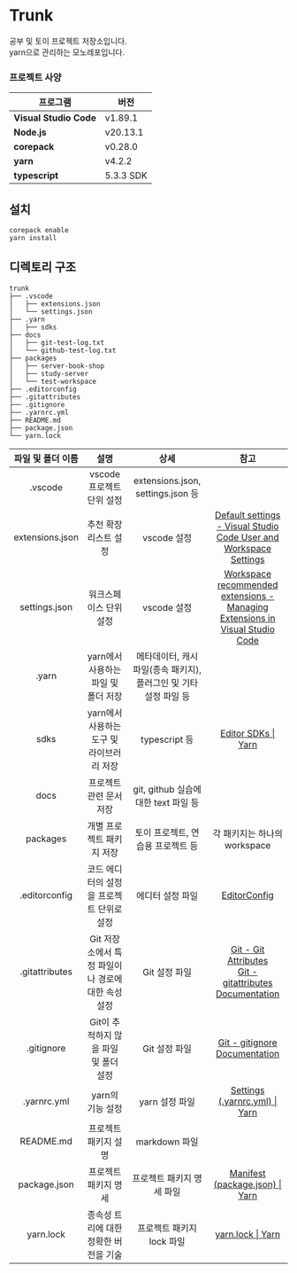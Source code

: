 # Trunk

공부 및 토이 프로젝트 저장소입니다.  
yarn으로 관리하는 모노레포입니다.

### 프로젝트 사양

| 프로그램               | 버전      |
| ---------------------- | --------- |
| **Visual Studio Code** | v1.89.1   |
| **Node.js**            | v20.13.1  |
| **corepack**           | v0.28.0   |
| **yarn**               | v4.2.2    |
| **typescript**         | 5.3.3 SDK |

## 설치

```
corepack enable
yarn install
```

## 디렉토리 구조

```
trunk
├── .vscode
│   ├── extensions.json
│   └── settings.json
├── .yarn
│   ├── sdks
├── docs
│   ├── git-test-log.txt
│   └── github-test-log.txt
├── packages
│   ├── server-book-shop
│   ├── study-server
│   └── test-workspace
├── .editorconfig
├── .gitattributes
├── .gitignore
├── .yarnrc.yml
├── README.md
├── package.json
└── yarn.lock
```

| 파일 및 폴더 이름 |                        설명                        |                               상세                                |                                                                                       참고                                                                                        |
| :---------------: | :------------------------------------------------: | :---------------------------------------------------------------: | :-------------------------------------------------------------------------------------------------------------------------------------------------------------------------------: |
|      .vscode      |             vscode 프로젝트 단위 설정              |                 extensions.json, settings.json 등                 |                                                                                                                                                                                   |
|  extensions.json  |               추천 확장 리스트 설정                |                            vscode 설정                            |                   [Default settings - Visual Studio Code User and Workspace Settings](https://code.visualstudio.com/docs/getstarted/settings#_default-settings)                   |
|   settings.json   |               워크스페이스 단위 설정               |                            vscode 설정                            | [Workspace recommended extensions - Managing Extensions in Visual Studio Code](https://code.visualstudio.com/docs/editor/extension-marketplace#_workspace-recommended-extensions) |
|       .yarn       |        yarn에서 사용하는 파일 및 폴더 저장         | 메타데이터, 캐시 파일(종속 패키지), 플러그인 및 기타 설정 파일 등 |                                                                                                                                                                                   |
|       sdks        |     yarn에서 사용하는 도구 및 라이브러리 저장      |                           typescript 등                           |                                                      [Editor SDKs \| Yarn](https://yarnpkg.com/getting-started/editor-sdks)                                                       |
|       docs        |              프로젝트 관련 문서 저장               |               git, github 실습에 대한 text 파일 등                |                                                                                                                                                                                   |
|     packages      |             개별 프로젝트 패키지 저장              |                 토이 프로젝트, 연습용 프로젝트 등                 |                                                                           각 패키지는 하나의 workspace                                                                            |
|   .editorconfig   |     코드 에디터의 설정을 프로젝트 단위로 설정      |                         에디터 설정 파일                          |                                                                     [EditorConfig](https://editorconfig.org/)                                                                     |
|  .gitattributes   | Git 저장소에서 특정 파일이나 경로에 대한 속성 설정 |                           Git 설정 파일                           |    [Git - Git Attributes](https://git-scm.com/book/ko/v2/Git%EB%A7%9E%EC%B6%A4-Git-Attributes)<br>[Git - gitattributes Documentation](https://git-scm.com/docs/gitattributes)     |
|    .gitignore     |       Git이 추적하지 않을 파일 및 폴더 설정        |                           Git 설정 파일                           |                                                        [Git - gitignore Documentation](https://git-scm.com/docs/gitignore)                                                        |
|    .yarnrc.yml    |                  yarn의 기능 설정                  |                          yarn 설정 파일                           |                                                    [Settings (.yarnrc.yml) \| Yarn](https://yarnpkg.com/configuration/yarnrc)                                                     |
|     README.md     |                프로젝트 패키지 설명                |                           markdown 파일                           |                                                                                                                                                                                   |
|   package.json    |                프로젝트 패키지 명세                |                     프로젝트 패키지 명세 파일                     |                                                   [Manifest (package.json) \| Yarn](https://yarnpkg.com/configuration/manifest)                                                   |
|     yarn.lock     |       종속성 트리에 대한 정확한 버전을 기술        |                     프로젝트 패키지 lock 파일                     |                                                     [yarn.lock \| Yarn](https://classic.yarnpkg.com/lang/en/docs/yarn-lock/)                                                      |
